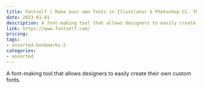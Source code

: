 ```yaml
---
title: Fontself | Make your own fonts in Illustrator & Photoshop CC. The easiest font maker fro all creatives!
date: 2023-01-01
description: A font-making tool that allows designers to easily create their own custom fonts.
link: https://www.fontself.com/
pricing: 
tags: 
- unsorted-bookmarks-2 
categories: 
- unsorted 
---
```


A font-making tool that allows designers to easily create their own custom fonts.
